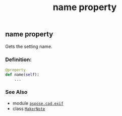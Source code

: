 ﻿---
title: name property
second_title: Aspose.CAD for Python via .NET API References
description: 
type: docs
weight: 30
url: /aspose.cad.exif/makernote/name/
is_root: false
---

## name property


Gets the setting name.
### Definition:
```python
@property
def name(self):
    ...
```

### See Also
* module [`aspose.cad.exif`](../../)
* class [`MakerNote`](/cad/python-net/aspose.cad.exif/makernote)
